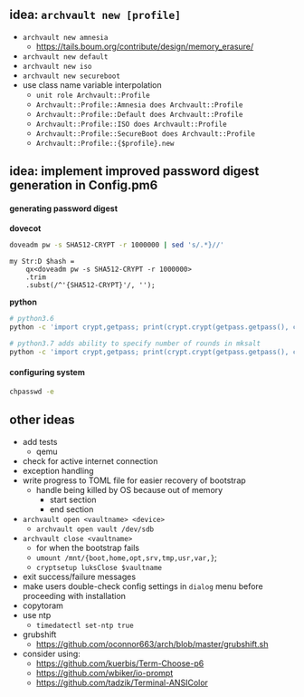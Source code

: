 ## idea: `archvault new [profile]`

- `archvault new amnesia`
  - https://tails.boum.org/contribute/design/memory_erasure/
- `archvault new default`
- `archvault new iso`
- `archvault new secureboot`
- use class name variable interpolation
  - `unit role Archvault::Profile`
  - `Archvault::Profile::Amnesia does Archvault::Profile`
  - `Archvault::Profile::Default does Archvault::Profile`
  - `Archvault::Profile::ISO does Archvault::Profile`
  - `Archvault::Profile::SecureBoot does Archvault::Profile`
  - `Archvault::Profile::{$profile}.new`

## idea: implement improved password digest generation in Config.pm6

#### generating password digest

**dovecot**

```sh
doveadm pw -s SHA512-CRYPT -r 1000000 | sed 's/.*}//'
```

```perl6
my Str:D $hash =
    qx<doveadm pw -s SHA512-CRYPT -r 1000000>
    .trim
    .subst(/^'{SHA512-CRYPT}'/, '');
```

**python**

```sh
# python3.6
python -c 'import crypt,getpass; print(crypt.crypt(getpass.getpass(), crypt.mksalt(crypt.METHOD_SHA512)))'

# python3.7 adds ability to specify number of rounds in mksalt
python -c 'import crypt,getpass; print(crypt.crypt(getpass.getpass(), crypt.mksalt(crypt.METHOD_SHA512, 1000000)))'
```

#### configuring system

```sh
chpasswd -e
```

## other ideas

- add tests
  - qemu
- check for active internet connection
- exception handling
- write progress to TOML file for easier recovery of bootstrap
  - handle being killed by OS because out of memory
    - start section
    - end section
- `archvault open <vaultname> <device>`
  - `archvault open vault /dev/sdb`
- `archvault close <vaultname>`
  - for when the bootstrap fails
  - `umount /mnt/{boot,home,opt,srv,tmp,usr,var,}`;
  - `cryptsetup luksClose $vaultname`
- exit success/failure messages
- make users double-check config settings in `dialog` menu before
  proceeding with installation
- copytoram
- use ntp
  - `timedatectl set-ntp true`
- grubshift
  - https://github.com/oconnor663/arch/blob/master/grubshift.sh
- consider using:
  - https://github.com/kuerbis/Term-Choose-p6
  - https://github.com/wbiker/io-prompt
  - https://github.com/tadzik/Terminal-ANSIColor
